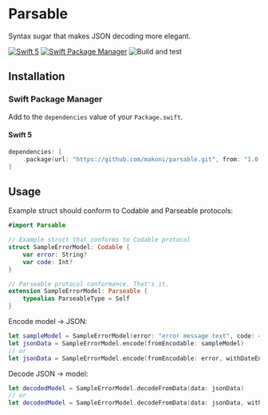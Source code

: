 # Parsable

Syntax sugar that makes JSON decoding more elegant.

[![Swift 5](https://img.shields.io/badge/swift-5.1-orange.svg?style=flat)](http://swift.org) [![Swift Package Manager](https://img.shields.io/badge/SPM-compatible-4BC51D.svg?style=flat)](https://swift.org/package-manager/) ![Build and test](https://github.com/makoni/parsable/workflows/Build%20and%20test/badge.svg?branch=master)


## Installation

### Swift Package Manager

Add to the `dependencies` value of your `Package.swift`.

#### Swift 5

```swift
dependencies: [
	.package(url: "https://github.com/makoni/parsable.git", from: "1.0.0"),
]
```

## Usage


Example struct should conform to Codable and Parseable protocols:

```swift
#import Parsable

// Example struct that conforms to Codable protocol
struct SampleErrorModel: Codable {
	var error: String?
	var code: Int?
}

// Parseable protocol conformance. That's it.
extension SampleErrorModel: Parseable {
	typealias ParseableType = Self
}
```

Encode model -> JSON:

```swift
let sampleModel = SampleErrorModel(error: "error message text", code: 404)
let jsonData = SampleErrorModel.encode(fromEncodable: sampleModel)
// or
let jsonData = SampleErrorModel.encode(fromEncodable: error, withDateEncodingStrategy: .millisecondsSince1970)
```

Decode JSON -> model:

```swift
let decodedModel = SampleErrorModel.decodeFromData(data: jsonData)
// or
let decodedModel = SampleErrorModel.decodeFromData(data: jsonData, withDateDecodingStrategy: .millisecondsSince1970)
```
